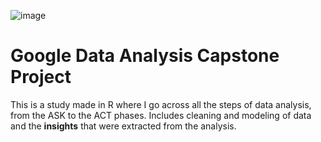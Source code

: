 ![image](https://github.com/user-attachments/assets/e831fd79-442e-4d2b-a5a9-c202c3e1c3d5)

# Google Data Analysis Capstone Project
This is a study made in R where I go across all the steps of data analysis, from the ASK to the ACT phases. Includes cleaning and modeling of data and the **insights** that were extracted from the analysis.
